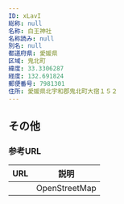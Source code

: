 ```yaml
---
ID: xLavI
総称: null
名称: 白王神社
名称読み: null
別名: null
都道府県: 愛媛県
区域: 鬼北町
緯度: 33.3306287
経度: 132.691824
郵便番号: 7981301
住所: 愛媛県北宇和郡鬼北町大宿１５２
---
```


## その他

### 参考URL

| URL | 説明          |
| --- | ------------- |
|     | OpenStreetMap |
